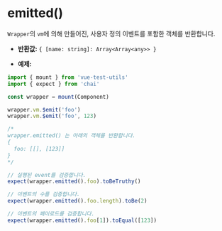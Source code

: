 # emitted()

`Wrapper`의 `vm`에 의해 만들어진, 사용자 정의 이벤트를 포함한 객체를 반환합니다.

- **반환값:** `{ [name: string]: Array<Array<any>> }`

- **예제:**

```js
import { mount } from 'vue-test-utils'
import { expect } from 'chai'

const wrapper = mount(Component)

wrapper.vm.$emit('foo')
wrapper.vm.$emit('foo', 123)

/*
wrapper.emitted() 는 아래의 객체를 반환합니다.
{
  foo: [[], [123]]
}
*/

// 실행된 event를 검증합니다.
expect(wrapper.emitted().foo).toBeTruthy()

// 이벤트의 수를 검증합니다.
expect(wrapper.emitted().foo.length).toBe(2)

// 이벤트의 페이로드를 검증합니다.
expect(wrapper.emitted().foo[1]).toEqual([123])
```
